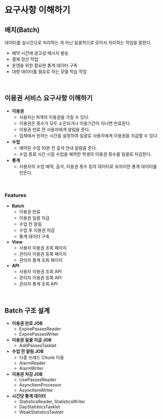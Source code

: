 # 요구사항 이해하기

## 배치(Batch)

데이터를 실시간으로 처리하는 게 아닌 일괄적으로 모아서 처리하는 작업을 말한다.  
 - 예약 시간에 광고성 메시지 발송
 - 결제 정산 작업
 - 운영을 위한 필요한 통계 데이터 구축
 - 대량 데이터를 필요로 하는 모델 학습 작업

<br/>

## 이용권 서비스 요구사항 이해하기

 - __이용권__
    - 사용자는 N개의 이용권을 가질 수 있다.
    - 이용권은 횟수가 모두 소진되거나 이용기간이 지나면 만료된다.
    - 이용권 만료 전 사용자에게 알림을 준다.
    - 업체에서 원하는 시간을 설정하여 일괄로 사용자에게 이용권을 지급할 수 있다.
 - __수업__
    - 예약된 수업 10분 전 출석 안내 알람을 준다.
    - 수업 종료 시간 시점 수업을 예약한 학생의 이용권 횟수를 일괄로 차감한다.
 - __통계__
    - 사용자의 수업 예약, 출석, 이용권 횟수 등의 데이터로 유의미한 통계 데이터를 만든다.

<br/>

### Features

 - __Batch__
    - 이용권 만료
    - 이용권 일괄 지급
    - 수업 전 알림
    - 수업 후 이용권 차감
    - 통계 데이터 구축
 - __View__
    - 사용자 이용권 조회 페이지
    - 관리자 이용권 등록 페이지
    - 관리자 통계 조회 페이지
 - __API__
    - 사용자 이용권 조회 API
    - 관리자 이용권 등록 API
    - 관리자 통계 조회 API

<br/>

## Batch 구조 설계

 - __이용권 만료 JOB__
   - ExpirePassesReader
   - ExpirePassesWriter
 - __이용권 일괄 지급 JOB__
   - AddPassesTasklet
 - __수업 전 알림 JOB__
   - 다중 쓰레드 Chunk 이용
   - AlarmReader
   - AlarmWriter
 - __이용권 차감 JOB__
   - UsePassesReader
   - AsyncItemProcessor
   - AsyncItemWriter
 - __시간당 통계 데이터__
   - StatisticsReader, StatisticsWriter
   - DayStatisticsTasklet
   - WeakStatisticsTasklet

